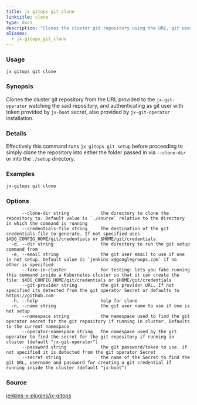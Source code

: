 ```yaml
---
title: jx gitops git clone
linktitle: clone
type: docs
description: "Clones the cluster git repository using the URL, git user and token from the Secret"
aliases:
  - jx-gitops_git_clone
---
```


### Usage

```
jx gitops git clone
```

### Synopsis

Clones the cluster git repository from the URL provided to the `jx-git-operator` watching the said repository, and
authenticating as git user with token provided by `jx-boot` secret, also provided by `jx-git-operator` installation.

### Details

Effectively this command runs `jx gitops git setup` before proceeding to simply clone the repository into either the
folder passed in via `--clone-dir` or into the `./setup` directory.

### Examples

  ```bash
  jx-gitops git clone

  ```
### Options

```
      --clone-dir string            the directory to clone the repository to. Default value is `./source` relative to the directory in which the command is running
      --credentials-file string     The destination of the git credentials file to generate. If not specified uses $XDG_CONFIG_HOME/git/credentials or $HOME/git/credentials. 
  -d, --dir string                  the directory to run the git setup command from
  -e, --email string                the git user email to use if one is not setup. Default value is `jenkins-x@googlegroups.com` if no other is specified
      --fake-in-cluster             for testing: lets you fake running this command inside a Kubernetes cluster so that it can create the file: $XDG_CONFIG_HOME/git/credentials or $HOME/git/credentials
      --git-provider string         the git provider URL. If not specified its detected from the git operator Secret or defaults to https://github.com
  -h, --help                        help for clone
  -n, --name string                 the git user name to use if one is not setup
      --namespace string            the namespace used to find the git operator secret for the git repository if running in cluster. Defaults to the current namespace
      --operator-namespace string   the namespace used by the git operator to find the secret for the git repository if running in cluster (default "jx-git-operator")
      --password string             the git password/token to use. if not specified it is detected from the git operator Secret
      --secret string               the name of the Secret to find the git URL, username and password for creating a git credential if running inside the cluster (default "jx-boot")
```

### Source

[jenkins-x-plugins/jx-gitops](https://github.com/jenkins-x-plugins/jx-gitops)
